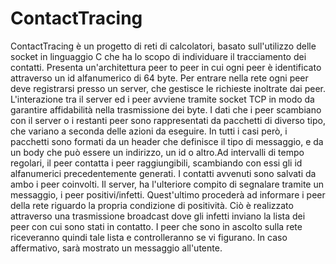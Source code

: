 # ContactTracing
ContactTracing è un progetto di reti di calcolatori, basato sull'utilizzo delle socket in linguaggio C che ha lo scopo di individuare il tracciamento dei contatti. Presenta un'architettura peer to peer in cui ogni peer è identificato attraverso un id alfanumerico di 64 byte. Per entrare nella rete ogni peer deve registrarsi presso un server, che gestisce le richieste inoltrate dai peer. L'interazione tra il server ed i peer avviene tramite socket TCP in modo da garantire affidabilità nella trasmissione dei byte. I dati che i peer scambiano con il server o i restanti peer sono rappresentati da pacchetti di diverso tipo, che variano a seconda delle azioni da eseguire. In tutti i casi però, i pacchetti sono formati da un header che definisce il tipo di messaggio, e da un body che può essere un indirizzo, un id o altro.Ad intervalli di tempo regolari, il peer contatta i peer raggiungibili, scambiando con essi gli id alfanumerici precedentemente generati. I contatti avvenuti sono salvati da ambo i peer coinvolti. Il server, ha l'ulteriore compito di segnalare tramite un messaggio, i peer positivi/infetti. Quest'ultimo procederà ad informare i peer della rete riguardo la propria condizione di positività. Ciò è realizzato attraverso una trasmissione broadcast dove gli infetti inviano la lista dei peer con cui sono stati in contatto. I peer che sono in ascolto sulla rete riceveranno quindi tale lista e controlleranno se vi figurano. In caso affermativo, sarà mostrato un messaggio all'utente.

